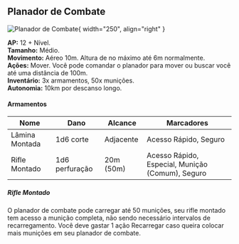 ## Planador de Combate

![Planador de Combate](../../../../images/human/glider.jpg){ width="250", align="right" }

**AP:** 12 + Nível.  
**Tamanho:** Médio.  
**Movimento:** Aéreo 10m. Altura de no máximo até 6m normalmente.  
**Ações:** Mover. Você pode comandar o planador para mover ou buscar você até uma distância de 100m.  
**Inventário:** 3x armamentos, 50x munições.  
**Autonomia:** 10km por descanso longo.

#### Armamentos

| Nome           | Dano           | Alcance   | Marcadores                                       |
| -------------- | -------------- | --------- | ------------------------------------------------ |
| Lâmina Montada | 1d6 corte      | Adjacente | Acesso Rápido, Seguro                            |
| Rifle Montado  | 1d6 perfuração | 20m (50m) | Acesso Rápido, Especial, Munição (Comum), Seguro |

##### Rifle Montado

O planador de combate pode carregar até 50 munições, seu rifle montado tem acesso a munição completa, não sendo necessário intervalos de recarregamento. Você deve gastar 1 ação Recarregar caso queira colocar mais munições em seu planador de combate.
